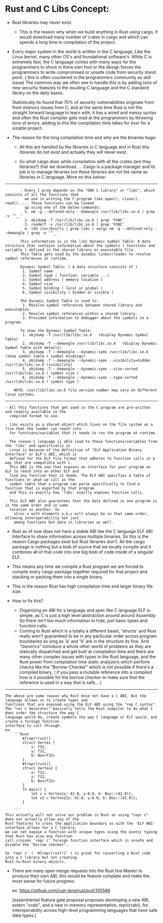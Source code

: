 # Rust and C Libs Concept:

- Rust libraries may never exist. 
    - This is the reason why when we build anything in Rust using cargo, it would download many number of
      crates in cargo and which can spends a long time in compilation of the project.

- Every major system in the world is written in the C language, Like the Linux kernel, many other OS's
  and foundational software's. While C is extremely fast, the C language comes with many ways for the
  programmers to shoot in there own foot or the design forces the programmers to write compromised or
  unsafe code from security stand point. ( this is often countered in the programmers community as skill
  issue) The common way we often see to handle this is by adding tons of new security features to the
  exuding C language and the C standard library on the daily bases.

  Statistically its found that 70% of security vulnerabilities originate from from memory issues from C, and
  at the same time Rust is not the straight forward language to learn with, it has a wired and messy syntax
  and often the Rust compiler gets mad at the programmers by throwing tons of errors, adding to this the
  compilation time takes for ever for a sizable project. 

- The reason for the long compilation time and why are the binaries huge:
 
    - All this are handled by the libraries in C language and in Rust this libraries do not exist and
      actually they will never exist. 
 
    - So what cargo does while compilation with all the crates (are they libraries?) that we download ....
      Cargo is a package manager and its job is to manage libraries but these libraries are not the same as
      libraries in C language. 
      More on this below: 

---
           - Every C prog depends on the "GNU C library" or "libc", which consists of all the functions that
             we use in writing the C program like open(), close(), read()..... These functions can be looked
             up using one of the below commands:
             1. nm -g --defined-only --demangle /usr/lib/libc.so.6 | grep -v '^__'
             2. objdump -T /usr/lib/libc.so.6 | grep 'FUNC'
             3. readelf -s /usr/lib/libc.so.6 | grep 'FUNC'
             4. ldd /usr/bin/ls | grep libc | xargs nm -g --defined-only --demangle | grep -v '^__'
 
           This information is in the libc Dynamic Symbol Table: A data structure that contains information about the symbols ( functions and variable ) defined in the shared library or executable file. 
           This Table gets used by the dynamic linker/loader to resolve symbol references at runtime.
 
           Dynamic Symbol Table: ( A data structure consists of )
            1. Symbol name
            2. Symbol type ( function, variable ...)
            3. Symbol address ( memory location )
            4. Symbol size 
            5. Symbol binding ( local or global )
            6. Symbol visibility ( hidden or visible )
 
           The Dynamic Symbol Table is used to:
            1. Resolve symbol references between shared library and executables.
            2. Resolve symbol references within a shared library.
            3. Provided information to debugger about the symbols in a program.
 
           To show the Dynamic Symbol Table:
            1. objdump -T /usr/lib/libc.so.6   (display Dynamic Symbol Table)
            2. objdump -T --demangle /usr/lib/libc.so.6   (display Dynamic Symbol Table with details)
            3. objdump -T --demangle --dynamic-syms /usr/lib/libc.so.6 (show symbol table + symbol bindings)
            4. objdump -T --demangle --dynamic-syms --visibility=hidden /usr/lib/libc.so.6 (visibility)
            5. objdump -T --demangle --dynamic-syms --size-sorted /usr/lib/libc.so.6 ( symbol size )
            6. objdump -T --demangle --dynamic-syms --type-sorted /usr/lib/libc.so.6 ( symbol type )

        NOTE: /usr/lib/libc.so.6 file version number may vary on different linux systems.

---
 
    - All this functions that get used in the C program are pre-written and readily available in the
      compiled format to use.
 
    - libc exists as a shared object which lives on the file system as a file that the loader can reach into
      for functions/variables that it needs to run the program at runtime. 
 
    - The reason C language is able load to these functions/variables from the 'libc' and specifically in
      Linux is because of the definition of "ELF Application Binary Interface" or ELF's ABI, which is
      defined for the ELF file format that adheres to function calls in a way that are compatible with C. 
      This ABI is the one that exposes an interface for your program an ELF to reach into an other ELF and
      find any function that it needs. The ELF ABI specifies a table of functions or what we call as the
      symbol table that a program can parse specifically to find a function that is exported by that program
      and this is exactly how 'libc' exactly exposes function calls.
 
    - This ELF ABI also guarantees that the data defined in one program is in the same order and in same
      location as another. So 
        struc x with elements a,b,c will always be in that same order, allowing interoperability not just
        among functions but data in libraries as well. 

- Rust as of now does not have a stable ABI like the C language ELF ABI Interface to share information
  across multiple binaries, So this is the reason Cargo packages exist but Rust libraries don't. All the
  cargo package is nothing but a blob of source that we locally compile and it combines all of that code
  into one big blob of code inside of a singular ELF. 

- This means any time we compile a Rust program we are forced to compile every cargo package together
  required for that project and stacking or packing them into a single binary. 

- This is the reason Rust has high compilation time and larger binary file size. 

- How to fix this?
    - Organizing an ABI for a language and spec like C language ELF is simple, as C is just a high level
      abstraction around around Assembly So there isn't too much information to hide, just basic types and
      function calls.
    - Coming to Rust which is a totally a different beast, 'structs' and Rust really aren't guaranteed to be
      in any particular order across program boundaries as long as 'a' and 'b' are in the structure its
      fine. And "Generics" introduce a whole other world of problems as they are statically dispatched and
      get built at compilation time and there are many other complex issues with types in the Rust language,
      and the Rust power from compilation time static analyzers which perform checks like the 
      "Borrow-Checker"  which is not possible if there's a compiled binary, ( if you pass a mutable
      reference into a compiled how is it possible for the borrow checker to make sure that the reference is
      used in a way that is safe....)

---
    The above are some reason why Rust dose not have a C ABI, But the language allows us to create types and
    functions that are exposed using the ELF ABI using the "rep C syntax". 
    The "re[ C decorator" basically tells the Rust compiler to do what C does order the structure the way C
    language would do, create symbols the way C language or ELF would, and create a foreign function
    interface to call through.
    ex:
        ```Rust
            #[repr(rust)]
            struct Vertex {
                x: f32,
                y: f32,
                b: Box<f32>
            }
            #[repr(rust)]
            struct Vertex2 {
                x: f32,
                y: f32,
                b: Box<f32>
            }
            fn main() {
                let v = Vertex{x: 42.0, y:0.0, b: Box::(42.0)};
                let v2 = Vertex2{x: 42.0, y:0.0, b: Box::(42.0)};
            }

        ```
    This actually will not solve our problem in Rust as using "repr c" does not actually allow any of the
    Rust features to cross the application boundary as with the 'ELF ABI' interface allows for a C library,
    we can not expose a function with unique types using the exotic typing that Rust has also any function
    call crosses 'repr c' foreign function interface which is unsafe and disable the "borrow checker". 
 
    So 'repr c' ( '#[repr(rust)]' ) is great for converting a Rust code into a C library but not creating
    Rust-to-Rust binary objects. 

- There are many open merge requests into the Rust line Master to produce their own ABI, this would be
  feature complete and make the most sense for future progress. 

  ex: https://github.com/rust-lang/rust/pull/105586

  [experimental feature gate proposal proposes developing a new ABI, extern "crabi", and a new in-memory
  representation, repr(crabi), for interoperability across high-level programming languages that have safe
  data types.]


